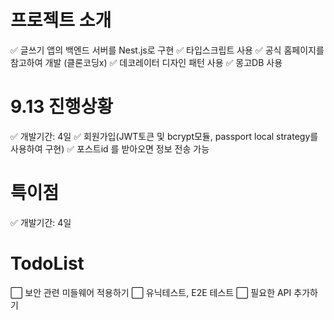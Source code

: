 # 프로젝트 소개 
✅ 글쓰기 앱의 백엔드 서버를 Nest.js로 구현
✅ 타입스크립트 사용
✅ 공식 홈페이지를 참고하여 개발 (클론코딩x) 
✅ 데코레이터 디자인 패턴 사용
✅ 몽고DB 사용 

# 9.13 진행상황
✅ 개발기간: 4일 
✅ 회원가입(JWT토큰 및 bcrypt모듈, passport local strategy를 사용하여 구현) 
✅ 포스트id 를 받아오면 정보 전송 가능 

# 특이점
✅ 개발기간: 4일 

# TodoList 
⬜️ 보안 관련 미들웨어 적용하기 
⬜️ 유닉테스트, E2E 테스트
⬜️ 필요한 API 추가하기  

